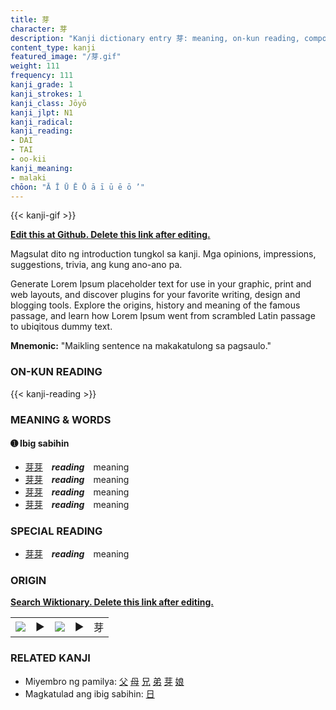 ```yaml
---
title: 芽
character: 芽
description: "Kanji dictionary entry 芽: meaning, on-kun reading, compounds, origin, related kanji"
content_type: kanji
featured_image: "/芽.gif"
weight: 111
frequency: 111
kanji_grade: 1
kanji_strokes: 1
kanji_class: Jōyō
kanji_jlpt: N1
kanji_radical: 
kanji_reading: 
- DAI
- TAI
- oo-kii
kanji_meaning:
- malaki
chōon: "Ā Ī Ū Ē Ō ā ī ū ē ō ’"
---
```

[//]: # (Don't edit the line below. Kanji animated GIF code is automatically generated.)
{{< kanji-gif >}}

[//]: # (Edit below this line.)

**[Edit this at Github. Delete this link after editing.](https://github.com/tim0g/tim/tree/main/content/kanji/芽/index.md)**

Magsulat dito ng introduction tungkol sa kanji. Mga opinions, impressions, suggestions, trivia, ang kung ano-ano pa.

Generate Lorem Ipsum placeholder text for use in your graphic, print and web layouts, and discover plugins for your favorite writing, design and blogging tools. Explore the origins, history and meaning of the famous passage, and learn how Lorem Ipsum went from scrambled Latin passage to ubiqitous dummy text.
 
**Mnemonic:** "Maikling sentence na makakatulong sa pagsaulo."

### ON-KUN READING

[//]: # (Don't edit the line below. ON-KUN READING code is automatically generated.)
{{< kanji-reading >}}

### MEANING & WORDS

#### ➊ **Ibig sabihin**
  - [芽](../芽)[芽](../芽)　***reading***　meaning
  - [芽](../芽)[芽](../芽)　***reading***　meaning
  - [芽](../芽)[芽](../芽)　***reading***　meaning
  - [芽](../芽)[芽](../芽)　***reading***　meaning

### SPECIAL READING
  - [芽](../芽)[芽](../芽)　***reading***　meaning

### ORIGIN

**[Search Wiktionary. Delete this link after editing.](https://wiktionary.org/wiki/芽)**
<table class="kanji-table"><tr><td>
<img src="60px-芽-bronze.svg.png">
</td><td>▶</td><td>
<img src="60px-芽-oracle.svg.png">
</td><td>▶</td>
<td class="kanji-origin">芽</td>
</tr></table>

### RELATED KANJI
- Miyembro ng pamilya: [父](../父) [母](../母) [兄](../兄) [弟](../弟) [芽](../芽) [娘](../娘)
- Magkatulad ang ibig sabihin: [日](../日)
